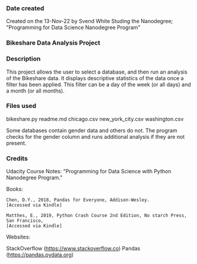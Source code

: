 
### Date created
Created on the 13-Nov-22
by Svend White
Studing the Nanodegree;
"Programming for Data Science Nanodegree Program"

### Bikeshare Data Analysis Project

### Description
This project allows the user to select a database, and then run an analysis of the 
Bikeshare data. It displays descriptive statistics of the data once a filter has been applied.
This filter can be a day of the week (or all days) and a month (or all months).

### Files used
bikeshare.py
readme.md
chicago.csv
new_york_city.csv
washington.csv

Some databases contain gender data and others do not. The program checks for the gender
column and runs additional analysis if they are not present.

### Credits
Udacity Course Notes:
"Programming for Data Science with Python Nanodegree Program."

Books:

    Chen, D.Y., 2018, Pandas for Everyone, Addison-Wesley. 
    [Accessed via Kindle]

    Matthes, E., 2019, Python Crash Course 2nd Edition, No starch Press, San Francisco,
    [Accessed via Kindle]

Websites:

StackOverflow (https://www.stackoverflow.co)
Pandas (https://pandas.pydata.org)
